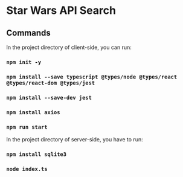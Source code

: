 # Star Wars API Search


## Commands

In the project directory of client-side, you can run:
### `npm init -y`
### `npm install --save typescript @types/node @types/react @types/react-dom @types/jest`
### `npm install --save-dev jest`
### `npm install axios`
### `npm run start`


In the project directory of server-side, you have to run:
### `npm install sqlite3`
### `node index.ts`

